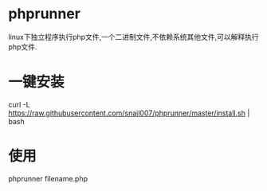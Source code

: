 # phprunner
linux下独立程序执行php文件,一个二进制文件,不依赖系统其他文件,可以解释执行php文件.
# 一键安装
curl -L https://raw.githubusercontent.com/snail007/phprunner/master/install.sh | bash  
# 使用
phprunner filename.php  


